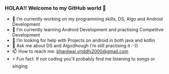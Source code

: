 ### HOLAA!! Welcome to my GitHub world 👋 

- 🔭 I’m currently working on my programming skills, DS, Algo and Android Development
- 🌱 I’m currently learning Android Development and practising Competitve Development
- 🤔 I’m looking for help with Projects on android in both java and kotlin
- 💬 Ask me about DS and Algo(though I'm still practising it :-))
- 📫 How to reach me: bhardwaj.vriddhi2000@gmail.com
- ⚡ Fun fact: If not coding you'll probably find me listening to songs or singing

